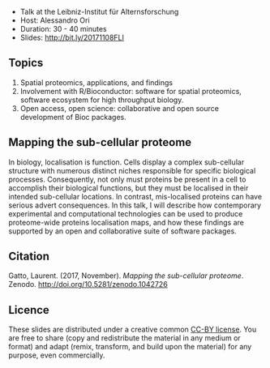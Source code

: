 - Talk at the Leibniz-Institut für Alternsforschung
- Host: Alessandro Ori
- Duration: 30 - 40 minutes
- Slides: http://bit.ly/20171108FLI

## Topics
1. Spatial proteomics, applications, and findings
2. Involvement with R/Bioconductor: software for spatial proteomics,
   software ecosystem for high throughput biology.
3. Open access, open science: collaborative and open source
   development of Bioc packages.


## Mapping the sub-cellular proteome

In biology, localisation is function. Cells display a complex
sub-cellular structure with numerous distinct niches responsible for
specific biological processes. Consequently, not only must proteins be
present in a cell to accomplish their biological functions, but they
must be localised in their intended sub-cellular locations. In
contrast, mis-localised proteins can have serious advert
consequences. In this talk, I will describe how contemporary
experimental and computational technologies can be used to produce
proteome-wide proteins localisation maps, and how these findings are
supported by an open and collaborative suite of software packages. 

## Citation

Gatto, Laurent. (2017, November). *Mapping the sub-cellular
proteome*. Zenodo. http://doi.org/10.5281/zenodo.1042726

## Licence 

These slides are distributed under a creative common
[CC-BY license](http://creativecommons.org/licenses/by/4.0/). You are
free to share (copy and redistribute the material in any medium or
format) and adapt (remix, transform, and build upon the material) for
any purpose, even commercially.
